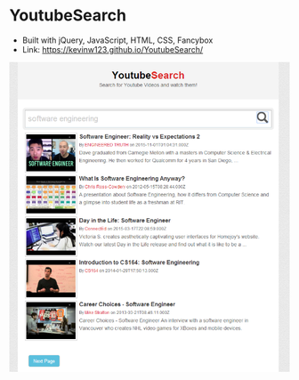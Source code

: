 # YoutubeSearch
- Built with jQuery, JavaScript, HTML, CSS, Fancybox
- Link: https://kevinw123.github.io/YoutubeSearch/

![ScreenShot](/img/logo.png)
